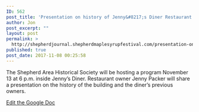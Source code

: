 ```yaml
---
ID: 562
post_title: 'Presentation on history of Jenny&#8217;s Diner Restaurant to be held November 13'
author: Jon
post_excerpt: ""
layout: post
permalink: >
  http://shepherdjournal.shepherdmaplesyrupfestival.com/presentation-on-history-of-jennys-diner-restaurant-to-be-held-november-13
published: true
post_date: 2017-11-08 00:25:58
---
```

The Shepherd Area Historical Society will be hosting a program November 13 at 6 p.m. inside Jenny’s Diner. Restaurant owner Jenny Packer will share a presentation on the history of the building and the diner’s previous owners.

<a href="https://docs.google.com/document/d/13kuIC1L7H3mLWWlZbjSnSAC3DuN0PvZCMvCHd7YEU0A/edit?usp=sharing">Edit the Google Doc</a>